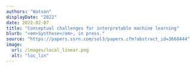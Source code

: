 ```yaml
---
authors: "Watson"
displayDate: "2022"
date: 2022-02-07
title: "Conceptual challenges for interpretable machine learning"
blurb: "<em>Synthese</em>, in press."
source: "https://papers.ssrn.com/sol3/papers.cfm?abstract_id=3668444"
image:
  url: /images/local_linear.png
  alt: "loc_lin"
---
```

